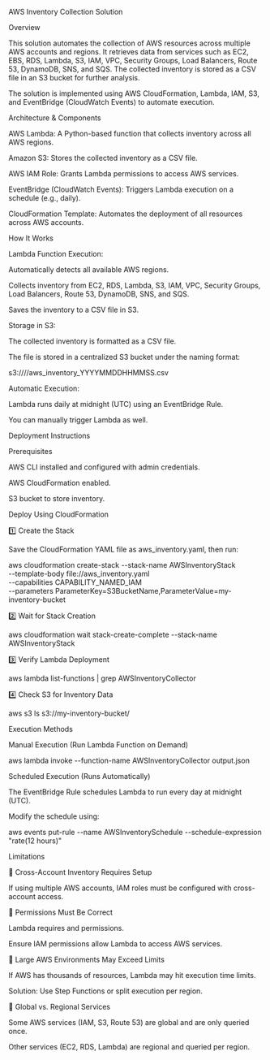 AWS Inventory Collection Solution

Overview

This solution automates the collection of AWS resources across multiple AWS accounts and regions. It retrieves data from services such as EC2, EBS, RDS, Lambda, S3, IAM, VPC, Security Groups, Load Balancers, Route 53, DynamoDB, SNS, and SQS. The collected inventory is stored as a CSV file in an S3 bucket for further analysis.

The solution is implemented using AWS CloudFormation, Lambda, IAM, S3, and EventBridge (CloudWatch Events) to automate execution.

Architecture & Components

AWS Lambda: A Python-based function that collects inventory across all AWS regions.

Amazon S3: Stores the collected inventory as a CSV file.

AWS IAM Role: Grants Lambda permissions to access AWS services.

EventBridge (CloudWatch Events): Triggers Lambda execution on a schedule (e.g., daily).

CloudFormation Template: Automates the deployment of all resources across AWS accounts.

How It Works

Lambda Function Execution:

Automatically detects all available AWS regions.

Collects inventory from EC2, RDS, Lambda, S3, IAM, VPC, Security Groups, Load Balancers, Route 53, DynamoDB, SNS, and SQS.

Saves the inventory to a CSV file in S3.

Storage in S3:

The collected inventory is formatted as a CSV file.

The file is stored in a centralized S3 bucket under the naming format:

s3://<inventory-bucket>/<account-id>/aws_inventory_YYYYMMDDHHMMSS.csv

Automatic Execution:

Lambda runs daily at midnight (UTC) using an EventBridge Rule.

You can manually trigger Lambda as well.

Deployment Instructions

Prerequisites

AWS CLI installed and configured with admin credentials.

AWS CloudFormation enabled.

S3 bucket to store inventory.

Deploy Using CloudFormation

1️⃣ Create the Stack

Save the CloudFormation YAML file as aws_inventory.yaml, then run:

aws cloudformation create-stack --stack-name AWSInventoryStack \
    --template-body file://aws_inventory.yaml \
    --capabilities CAPABILITY_NAMED_IAM \
    --parameters ParameterKey=S3BucketName,ParameterValue=my-inventory-bucket

2️⃣ Wait for Stack Creation

aws cloudformation wait stack-create-complete --stack-name AWSInventoryStack

3️⃣ Verify Lambda Deployment

aws lambda list-functions | grep AWSInventoryCollector

4️⃣ Check S3 for Inventory Data

aws s3 ls s3://my-inventory-bucket/

Execution Methods

Manual Execution (Run Lambda Function on Demand)

aws lambda invoke --function-name AWSInventoryCollector output.json

Scheduled Execution (Runs Automatically)

The EventBridge Rule schedules Lambda to run every day at midnight (UTC).

Modify the schedule using:

aws events put-rule --name AWSInventorySchedule --schedule-expression "rate(12 hours)"

Limitations

🔹 Cross-Account Inventory Requires Setup

If using multiple AWS accounts, IAM roles must be configured with cross-account access.

🔹 Permissions Must Be Correct

Lambda requires and permissions.

Ensure IAM permissions allow Lambda to access AWS services.

🔹 Large AWS Environments May Exceed Limits

If AWS has thousands of resources, Lambda may hit execution time limits.

Solution: Use Step Functions or split execution per region.

🔹 Global vs. Regional Services

Some AWS services (IAM, S3, Route 53) are global and are only queried once.

Other services (EC2, RDS, Lambda) are regional and queried per region.
